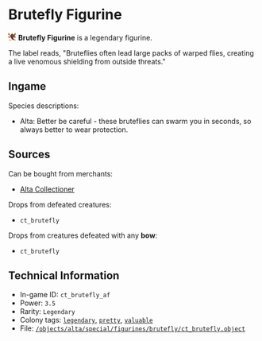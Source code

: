 # Brutefly Figurine

<img src="https://raw.githubusercontent.com/Ceterai/Enternia/main/objects/alta/special/figurines/brutefly/ct_brutefly.png" alt="Brutefly Figurine icon" loading="lazy" height=16px width="auto" /> **Brutefly Figurine** is a legendary figurine.

The label reads, "Bruteflies often lead large packs of warped flies, creating a live venomous shielding from outside threats."

## Ingame

Species descriptions:

- Alta: Better be careful - these bruteflies can swarm you in seconds, so always better to wear protection.

## Sources

Can be bought from merchants:

- [Alta Collectioner](https://ceterai.github.io/MyEnternia/Wiki/AltaCollectioner)

Drops from defeated creatures:

- `ct_brutefly`

Drops from creatures defeated with any **bow**:

- `ct_brutefly`

## Technical Information

- In-game ID: `ct_brutefly_af`
- Power: `3.5`
- Rarity: `Legendary`
- Colony tags: [`legendary`](https://ceterai.github.io/MyEnternia/Wiki/Tags/Legendary), [`pretty`](https://ceterai.github.io/MyEnternia/Wiki/Tags/Pretty), [`valuable`](https://ceterai.github.io/MyEnternia/Wiki/Tags/Valuable)
- File: [`/objects/alta/special/figurines/brutefly/ct_brutefly.object`](https://github.com/Ceterai/Enternia/blob/main/objects/alta/special/figurines/brutefly/ct_brutefly.object)
